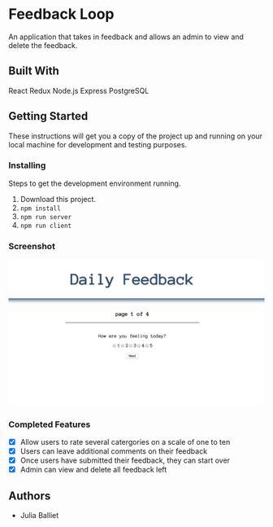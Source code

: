 # Feedback Loop

An application that takes in feedback and allows an admin to view and delete the feedback.

## Built With

React
Redux
Node.js
Express
PostgreSQL

## Getting Started

These instructions will get you a copy of the project up and running on your local machine for development and testing purposes.

### Installing

Steps to get the development environment running.

1. Download this project.
2. `npm install`
3. `npm run server`
4. `npm run client`

### Screenshot

![Screen Shot](public/images/screen_shot.png)

### Completed Features

- [X] Allow users to rate several catergories on a scale of one to ten
- [X] Users can leave additional comments on their feedback
- [X] Once users have submitted their feedback, they can start over
- [X] Admin can view and delete all feedback left

## Authors

* Julia Balliet